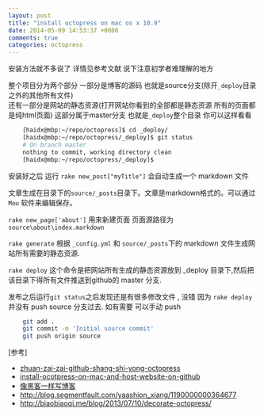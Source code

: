 ```yaml
---
layout: post
title: "install octopress on mac os x 10.9"
date: 2014-05-09 14:53:37 +0800
comments: true
categories: octopress
---
```


安装方法就不多说了 详情见参考文献 说下注意初学者难理解的地方

整个项目分为两个部分 一部分是博客的源码 也就是source分支(除开`_deploy`目录之外的其他所有文件)  
还有一部分是网站的静态资源(打开网站你看到的全部都是静态资源 所有的页面都是纯html页面) 这部分属于master分支 也就是`_deploy`整个目录 你可以这样看看

```bash
	[haidx@mbp:~/repo/octopress]$ cd _deploy/
	[haidx@mbp:~/repo/octopress/_deploy]$ git status
	# On branch master
	nothing to commit, working directory clean
	[haidx@mbp:~/repo/octopress/_deploy]$
```

安装好之后 运行 `rake new_post["myTitle"]` 会自动生成一个 markdown 文件

文章生成在目录下的`source/_posts`目录下。文章是markdown格式的。可以通过 `Mou` 软件来编辑保存。

`rake new_page['about']` 用来新建页面 页面源路径为 `source\about\index.markdown`

`rake generate` 根据 `_config.yml` 和 `source/_posts`下的 markdown 文件生成网站所有需要的静态资源.

`rake deploy` 这个命令是把网站所有生成的静态资源放到 _deploy 目录下,然后把该目录下得所有文件推送到github的 master 分支.

发布之后运行`git status`之后发现还是有很多修改文件 , 没错 因为 `rake deploy ` 并没有 push source 分支过去. 如有需要 可以手动 push

```bash
	git add .
	git commit -m 'Initial source commit'
	git push origin source
```

[参考]

- [zhuan-zai-zai-github-shang-shi-yong-octopress](http://yang3wei.github.io/blog/2013/01/28/zhuan-zai-zai-github-shang-shi-yong-octopress/)
- [install-ocotpress-on-mac-and-host-website-on-github](http://www.ikitweb.com/blog/2014/04/11/install-ocotpress-on-mac-and-host-website-on-github/)
- [像黑客一样写博客](http://blog.csdn.net/jackystudio/article/details/16353865)
- http://blog.segmentfault.com/yaashion_xiang/1190000000364677
- http://biaobiaoqi.me/blog/2013/07/10/decorate-octopress/
